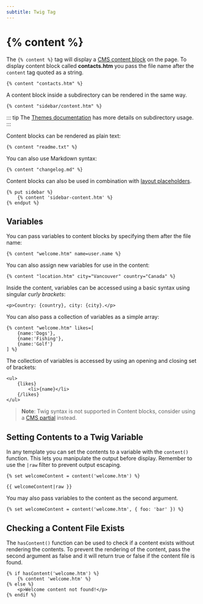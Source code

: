 ```yaml
---
subtitle: Twig Tag
---
```

# {% content %}

The `{% content %}` tag will display a [CMS content block](../../cms/themes/content.md) on the page. To display content block called **contacts.htm** you pass the file name after the `content` tag quoted as a string.

```twig
{% content "contacts.htm" %}
```

A content block inside a subdirectory can be rendered in the same way.

```twig
{% content "sidebar/content.htm" %}
```

::: tip
The [Themes documentation](../../cms/themes/themes.md) has more details on subdirectory usage.
:::

Content blocks can be rendered as plain text:

```twig
{% content "readme.txt" %}
```

You can also use Markdown syntax:

```twig
{% content "changelog.md" %}
```

Content blocks can also be used in combination with [layout placeholders](../../cms/themes/layouts.md).

```twig
{% put sidebar %}
    {% content 'sidebar-content.htm' %}
{% endput %}
```

## Variables

You can pass variables to content blocks by specifying them after the file name:

```twig
{% content "welcome.htm" name=user.name %}
```

You can also assign new variables for use in the content:

```twig
{% content "location.htm" city="Vancouver" country="Canada" %}
```

Inside the content, variables can be accessed using a basic syntax using singular *curly brackets*:

```
<p>Country: {country}, city: {city}.</p>
```

You can also pass a collection of variables as a simple array:

```twig
{% content "welcome.htm" likes=[
    {name:'Dogs'},
    {name:'Fishing'},
    {name:'Golf'}
] %}
```

The collection of variables is accessed by using an opening and closing set of brackets:

```
<ul>
    {likes}
        <li>{name}</li>
    {/likes}
</ul>
```

> **Note**: Twig syntax is not supported in Content blocks, consider using a [CMS partial](../cms/partials.md) instead.

## Setting Contents to a Twig Variable

In any template you can set the contents to a variable with the `content()` function. This lets you manipulate the output before display. Remember to use the `|raw` filter to prevent output escaping.

```twig
{% set welcomeContent = content('welcome.htm') %}

{{ welcomeContent|raw }}
```

You may also pass variables to the content as the second argument.

```twig
{% set welcomeContent = content('welcome.htm', { foo: 'bar' }) %}
```

## Checking a Content File Exists

The `hasContent()` function can be used to check if a content exists without rendering the contents. To prevent the rendering of the content, pass the second argument as false and it will return true or false if the content file is found.

```twig
{% if hasContent('welcome.htm') %}
    {% content 'welcome.htm' %}
{% else %}
    <p>Welcome content not found!</p>
{% endif %}
```
